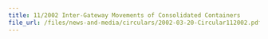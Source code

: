 ```yaml
---
title: 11/2002 Inter-Gateway Movements of Consolidated Containers
file_url: /files/news-and-media/circulars/2002-03-20-Circular112002.pdf
---
```

